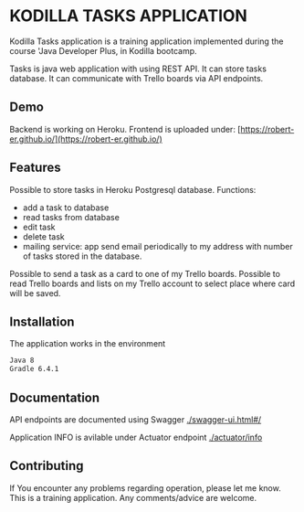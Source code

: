 # KODILLA TASKS APPLICATION

Kodilla Tasks application is a training application implemented during the course 'Java Developer Plus, in Kodilla bootcamp. 

Tasks is java web application with using REST API. It can store tasks database. It can communicate with Trello boards via API endpoints.

## Demo
Backend is working on Heroku. Frontend is uploaded under: [https://robert-er.github.io/](https://robert-er.github.io/)

## Features
Possible to store tasks in Heroku Postgresql database. 
Functions:
- add a task to database
- read tasks from database
- edit task
- delete task
- mailing service: app send email periodically to my address with number of tasks stored in the database.

Possible to send a task as a card to one of my Trello boards. Possible to read Trello boards and lists on my Trello account to select place where card will be saved.

## Installation

The application works in the environment

```bash
Java 8
Gradle 6.4.1
```

## Documentation

API endpoints are documented using Swagger [./swagger-ui.html#/](http://rocky-sands-77117.herokuapp.com/swagger-ui.html#/)

Application INFO is avilable under Actuator endpoint [./actuator/info](http://rocky-sands-77117.herokuapp.com/actuator/info)

## Contributing
If You encounter any problems regarding operation, please let me know. This is a training application. Any comments/advice are welcome.